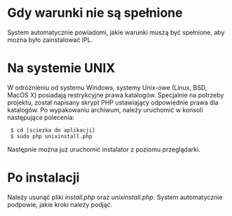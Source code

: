 # Gdy warunki nie są spełnione #
System automatycznie powiadomi, jakie warunki muszą być spełnione, aby można było zainstalować IPL.

# Na systemie UNIX #
W odróżnieniu od systemu Windows, systemy Unix-owe (Linux, BSD, MacOS X) posiadają restrykcyjne prawa katalogów. Specjalnie na potrzeby projektu, został napisany skrypt PHP ustawiający odpowiednie prawa dla katalogów. Po wypakowaniu archiwum, należy uruchomić w konsoli następujące polecenia:

```
 $ cd [sciezka do aplikacji]
 $ sudo php unixinstall.php
```

Następnie można już uruchomić instalator z poziomu przeglądarki.

# Po instalacji #

Należy usunąć pliki _install.php_ oraz _unixinstall.php_. System automatycznie podpowie, jakie kroki należy podjąć.